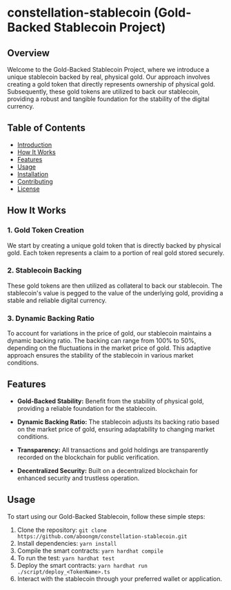 # constellation-stablecoin (Gold-Backed Stablecoin Project)

## Overview

Welcome to the Gold-Backed Stablecoin Project, where we introduce a unique stablecoin backed by real, physical gold. Our approach involves creating a gold token that directly represents ownership of physical gold. Subsequently, these gold tokens are utilized to back our stablecoin, providing a robust and tangible foundation for the stability of the digital currency.

## Table of Contents

- [Introduction](#gold-backed-stablecoin-project)
- [How It Works](#how-it-works)
- [Features](#features)
- [Usage](#usage)
- [Installation](#installation)
- [Contributing](#contributing)
- [License](#license)

## How It Works

### 1. Gold Token Creation

We start by creating a unique gold token that is directly backed by physical gold. Each token represents a claim to a portion of real gold stored securely.

### 2. Stablecoin Backing

These gold tokens are then utilized as collateral to back our stablecoin. The stablecoin's value is pegged to the value of the underlying gold, providing a stable and reliable digital currency.

### 3. Dynamic Backing Ratio

To account for variations in the price of gold, our stablecoin maintains a dynamic backing ratio. The backing can range from 100% to 50%, depending on the fluctuations in the market price of gold. This adaptive approach ensures the stability of the stablecoin in various market conditions.

## Features

- **Gold-Backed Stability:** Benefit from the stability of physical gold, providing a reliable foundation for the stablecoin.
  
- **Dynamic Backing Ratio:** The stablecoin adjusts its backing ratio based on the market price of gold, ensuring adaptability to changing market conditions.

- **Transparency:** All transactions and gold holdings are transparently recorded on the blockchain for public verification.

- **Decentralized Security:** Built on a decentralized blockchain for enhanced security and trustless operation.

## Usage

To start using our Gold-Backed Stablecoin, follow these simple steps:

1. Clone the repository: `git clone https://github.com/aboongm/constellation-stablecoin.git`
2. Install dependencies: `yarn install`
3. Compile the smart contracts: `yarn hardhat compile`
4. To run the test: `yarn hardhat test`
3. Deploy the smart contracts: `yarn hardhat run ./script/deploy_<TokenName>.ts`
4. Interact with the stablecoin through your preferred wallet or application.
